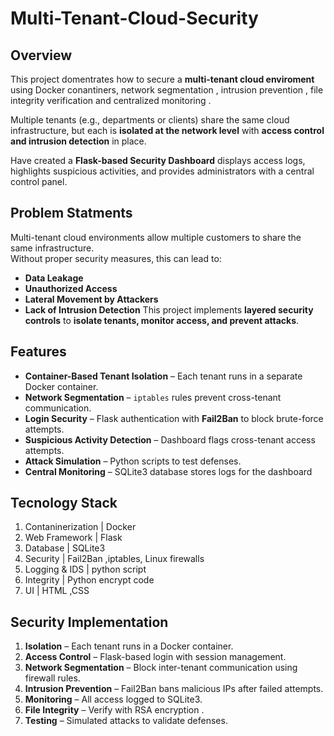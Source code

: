# Multi-Tenant-Cloud-Security

## Overview
This project domentrates how to secure a **multi-tenant cloud enviroment** using Docker conantiners, network segmentation , intrusion prevention , file integrity verification and centralized monitoring .

Multiple tenants (e.g., departments or clients) share the same cloud infrastructure, but each is **isolated at the network level** with **access control and intrusion detection** in place.

Have created a **Flask-based Security Dashboard** displays access logs, highlights suspicious activities, and provides administrators with a central control panel.

## Problem Statments 
Multi-tenant cloud environments allow multiple customers to share the same infrastructure.  
Without proper security measures, this can lead to:
- **Data Leakage**
- **Unauthorized Access**
- **Lateral Movement by Attackers**
- **Lack of Intrusion Detection**
This project implements **layered security controls** to **isolate tenants, monitor access, and prevent attacks**.

## Features
- **Container-Based Tenant Isolation** – Each tenant runs in a separate Docker container.
- **Network Segmentation** – `iptables` rules prevent cross-tenant communication.
- **Login Security** – Flask authentication with **Fail2Ban** to block brute-force attempts.
- **Suspicious Activity Detection** – Dashboard flags cross-tenant access attempts.
- **Attack Simulation** – Python scripts to test defenses.
- **Central Monitoring** – SQLite3 database stores logs for the dashboard

## Tecnology Stack
1. Contaninerization | Docker
2. Web Framework | Flask
3. Database | SQLite3
4. Security | Fail2Ban ,iptables, Linux firewalls
5. Logging & IDS | python script
6. Integrity | Python encrypt code
7. UI | HTML ,CSS

## Security Implementation
1. **Isolation** – Each tenant runs in a Docker container.
2. **Access Control** – Flask-based login with session management.
3. **Network Segmentation** – Block inter-tenant communication using firewall rules.
4. **Intrusion Prevention** – Fail2Ban bans malicious IPs after failed attempts.
5. **Monitoring** – All access logged to SQLite3.
6. **File Integrity** – Verify with RSA encryption .
7. **Testing** – Simulated attacks to validate defenses.

   
